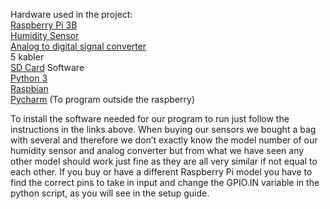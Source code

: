 
Hardware used in the project:      
[Raspberry Pi 3B](https://www.power.no/datakomponenter/hovedkort/raspberry-pi-3-model-b/p-875483/)      
[Humidity Sensor      
Analog to digital signal converter](https://www.ebay.com/itm/New-16pcs-Sensor-Module-Board-Kit-for-Arduino-Raspberry-Pi-3-B-2-Model-B/382512267088?ssPageName=STRK%3AMEBIDX%3AIT&_trksid=p2057872.m2749.l2649)     
5 kabler      
[SD Card](https://www.amazon.co.uk/MENGMI-micro-memory-Adapter-galaxy/dp/B07D78GR7L/ref=sr_1_2_sspa?keywords=micro+sd+card&qid=1554457056&s=gateway&sr=8-2-spons&psc=1)
Software      
[Python 3](https://www.python.org/download/releases/3.0/)      
[Raspbian](https://www.raspberrypi.org/downloads/raspbian/)      
[Pycharm](https://www.jetbrains.com/pycharm/) (To program outside the raspberry)  



To install the software needed for our program to run just follow the instructions in the links above.
When buying our sensors we bought a bag with several and therefore we don’t exactly know the model number of our humidity sensor and analog converter but from what we have seen any other model should work just fine as they are all very similar if not equal to each other.
If you buy or have a different Raspberry Pi model you have to find the correct pins to take in input and change the GPIO.IN variable in the python script, as you will see in the setup guide.
